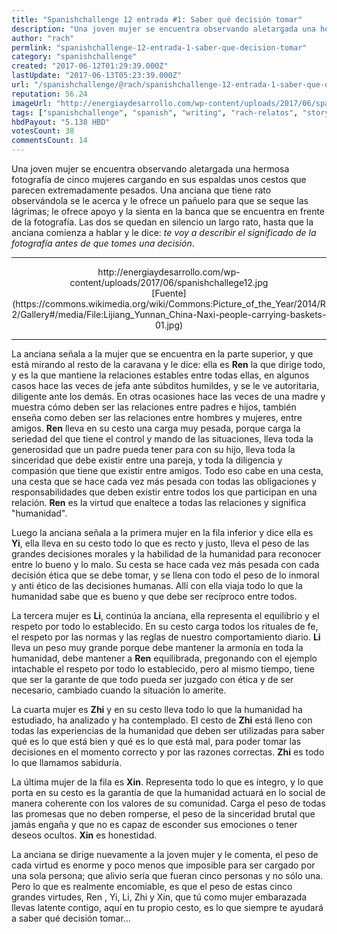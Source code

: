 ```yaml
---
title: "Spanishchallenge 12 entrada #1: Saber qué decisión tomar"
description: "Una joven mujer se encuentra observando aletargada una hermosa fotografía de cinco mujeres cargando en sus espaldas unos cestos que parecen extremadam..."
author: "rach"
permlink: "spanishchallenge-12-entrada-1-saber-que-decision-tomar"
category: "spanishchallenge"
created: "2017-06-12T01:29:39.000Z"
lastUpdate: "2017-06-13T05:23:39.000Z"
url: "/spanishchallenge/@rach/spanishchallenge-12-entrada-1-saber-que-decision-tomar"
reputation: 56.24
imageUrl: "http://energiaydesarrollo.com/wp-content/uploads/2017/06/spanishchallege12.jpg"
tags: ["spanishchallenge", "spanish", "writing", "rach-relatos", "story"]
hbdPayout: "5.138 HBD"
votesCount: 38
commentsCount: 14
---
```


Una joven mujer se encuentra observando aletargada una hermosa fotografía de cinco mujeres cargando en sus espaldas unos cestos que parecen extremadamente pesados. Una anciana que tiene rato observándola se le acerca y le ofrece un pañuelo para que se seque las lágrimas; le ofrece apoyo y la sienta en la banca que se encuentra en frente de la fotografía. Las dos se quedan en silencio un largo rato, hasta que la anciana comienza a hablar y le dice: *te voy a describir el significado de la fotografía antes de que tomes una decisión*.

---

<center>http://energiaydesarrollo.com/wp-content/uploads/2017/06/spanishchallege12.jpg</center>
<center>[Fuente](https://commons.wikimedia.org/wiki/Commons:Picture_of_the_Year/2014/R2/Gallery#/media/File:Lijiang_Yunnan_China-Naxi-people-carrying-baskets-01.jpg)</center>


---


La anciana señala a la mujer que se encuentra en la parte superior, y que está mirando al resto de la caravana y le dice: ella es **Ren** la que dirige todo, y es la que mantiene la relaciones estables entre todas ellas, en algunos casos hace las veces de jefa ante súbditos humildes, y se le ve autoritaria, diligente ante los demás. En otras ocasiones hace las veces de una madre y muestra cómo deben ser las relaciones entre padres e hijos, también enseña como deben ser las relaciones entre hombres y mujeres, entre amigos. **Ren** lleva en su cesto una carga muy pesada, porque carga la seriedad del que tiene el control y mando de las situaciones, lleva toda la generosidad que un padre pueda tener para con su hijo, lleva toda la sinceridad que debe existir entre una pareja, y toda la diligencia y compasión que tiene que existir entre amigos. Todo eso cabe en una cesta, una cesta que se hace cada vez más pesada con todas las obligaciones y responsabilidades que deben existir entre todos los que participan en una relación. **Ren** es la virtud que enaltece a todas las relaciones y significa "humanidad". 

Luego la anciana señala a la primera mujer en la fila inferior y dice ella es **Yi**, ella  lleva en su cesto todo lo que es recto y justo, lleva el peso de las grandes decisiones morales y la habilidad de la humanidad para reconocer entre lo bueno y lo malo. Su cesta se hace cada vez más pesada con cada decisión ética que se debe tomar, y se llena con todo el peso de lo inmoral y anti ético de las decisiones humanas. Allí con ella viaja todo lo que la humanidad sabe que es bueno y que debe ser recíproco entre todos. 

La tercera mujer es **Li**, continúa la anciana, ella representa el equilibrio y el respeto por todo lo establecido. En su cesto carga todos los rituales de fe, el respeto por las normas y las reglas de nuestro comportamiento diario. **Li** lleva un peso muy grande porque debe mantener la armonía en toda la humanidad, debe mantener a **Ren** equilibrada, pregonando con el ejemplo intachable el respeto por todo lo establecido, pero al mismo tiempo, tiene que ser la garante de que todo pueda ser juzgado con ética y de ser necesario, cambiado cuando la situación lo amerite. 

La cuarta mujer es **Zhi** y en su cesto lleva todo lo que la humanidad ha estudiado, ha analizado y ha contemplado. El cesto de **Zhi** está lleno con todas las experiencias de la humanidad que deben ser utilizadas para saber qué es lo que está bien y qué es lo que está mal, para poder tomar las decisiones en el momento correcto y por las razones correctas. **Zhi** es todo lo que llamamos sabiduría.

La última mujer de la fila es **Xin**. Representa todo lo que es íntegro, y lo que porta en su cesto es la garantía de que la humanidad actuará en lo social de manera coherente con los valores de su comunidad. Carga el peso de todas las promesas que no deben romperse, el peso de la sinceridad brutal que jamás engaña y que no es capaz de esconder sus emociones o tener deseos ocultos. **Xin** es honestidad.

La anciana se dirige nuevamente a la joven mujer y le comenta, el peso de cada virtud es enorme y poco menos que imposible para ser cargado por una sola persona; que alivio sería que fueran cinco personas y no sólo una. Pero lo que es realmente encomiable,  es que el peso de estas cinco grandes virtudes, Ren , Yi, Li, Zhi y Xin, que tú como mujer embarazada llevas latente contigo, aquí en tu propio cesto, es lo que siempre te ayudará a saber qué decisión tomar...